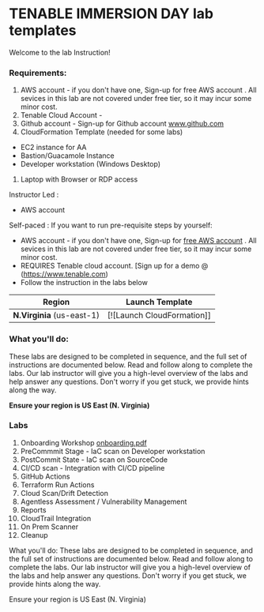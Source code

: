 # TENABLE IMMERSION DAY lab templates 

Welcome to the lab Instruction!

### Requirements:

1.  AWS account - if you don't have one, Sign-up for free AWS account . All sevices in this lab are not covered under free tier, so it may incur some minor cost.
1.  Tenable Cloud Account -
1.  Github account - Sign-up for Github account www.github.com
1.  CloudFormation Template (needed for some labs)
  - EC2 instance for AA
  - Bastion/Guacamole Instance
  - Developer workstation (Windows Desktop)
1.  Laptop with Browser or RDP access

<!--- HIDDEN REQUIREMENTS
- S3 BUCKET TO STORE LAB FILES, NOTES AND PDFS
- IAM ROLES/PERMISSIONS
-   
--->
Instructor Led :
* AWS account 
								  
Self-paced :
If you want to run pre-requisite steps by yourself:
* AWS account - if you don't have one, Sign-up for [free AWS account](https://aws.amazon.com/free/?all-free-tier.sort-by=item.additionalFields.SortRank&all-free-tier.sort-order=asc) . All sevices in this lab are not covered under free tier, so it may incur some minor cost.
* REQUIRES Tenable cloud account.  [Sign up for a demo @ (https://www.tenable.com)
* Follow the instruction in the labs below

| Region | Launch Template |
| ------------ | ------------- | 
**N.Virginia** (us-east-1) | [![Launch CloudFormation]]

### What you'll do:

These labs are designed to be completed in sequence, and the full set of instructions are documented below.  Read and follow along to complete the labs. Our lab instructor will give you a high-level overview of the labs and help answer any questions.  Don't worry if you get stuck, we provide hints along the way.

__**Ensure your region is US East (N. Virginia)**__

### Labs
1.  Onboarding Workshop [onboarding.pdf](#onboarding_workshop)
1.  PreCommmit Stage - IaC scan on Developer workstation 
1.  PostCommit State - IaC scan on SourceCode
1.  CI/CD scan - Integration with CI/CD pipeline
1.  GitHub Actions
1.  Terraform Run Actions
1.  Cloud Scan/Drift Detection
1.  Agentless Assessment / Vulnerability Management
1.  Reports
1.  CloudTrail Integration
1.  On Prem Scanner
1.  Cleanup 


What you'll do:
These labs are designed to be completed in sequence, and the full set of instructions are documented below. Read and follow along to complete the labs. Our lab instructor will give you a high-level overview of the labs and help answer any questions. Don't worry if you get stuck, we provide hints along the way.

Ensure your region is US East (N. Virginia)

